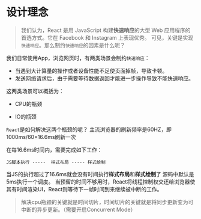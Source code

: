 # 设计理念

> 我们认为，React 是用 JavaScript 构建**快速响应**的大型 Web 应用程序的首选方式。它在 Facebook 和 Instagram 上表现优秀。
可见，关键是实现`快速响应`。那么制约`快速响应`的因素是什么呢？

我们日常使用App，浏览网页时，有两类场景会制约`快速响应`：

- 当遇到大计算量的操作或者设备性能不足使页面掉帧，导致卡顿。
- 发送网络请求后，由于需要等待数据返回才能进一步操作导致不能快速响应。

这两类场景可以概括为：

- CPU的瓶颈

- IO的瓶颈

`React`是如何解决这两个瓶颈的呢？
主流浏览器的刷新频率是60HZ，即1000ms/60=16.6ms刷新一次

在每16.6ms时间内，需要完成如下工作：
```
JS脚本执行 -----  样式布局 ----- 样式绘制
```
当JS的执行超过了16.6ms就会没有时间执行**样式布局**和**样式绘制**了
源码中默认是5ms执行一个调度。
当预留的时间不够用时，React将线程控制权交还给浏览器使其有时间渲染UI，React则等待下一帧时间到来继续被中断的工作。
 
> 解决cpu瓶颈的关键就是时间切片，时间切片的关键就是将同步更新变为可中断的异步更新。（需要开启Concurrent Mode）